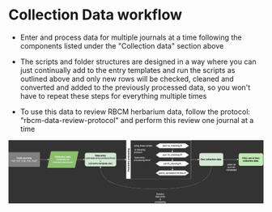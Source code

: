 # Collection Data workflow

-   Enter and process data for multiple journals at a time following the components listed under the "Collection data" section above

-   The scripts and folder structures are designed in a way where you can just continually add to the entry templates and run the scripts as outlined above and only new rows will be checked, cleaned and converted and added to the previously processed data, so you won't have to repeat these steps for everything multiple times

-   To use this data to review RBCM herbarium data, follow the protocol: "rbcm-data-review-protocol" and perform this review one journal at a time

![General Collection data workflow](/diagrams/LDP-collections-flow.png)
